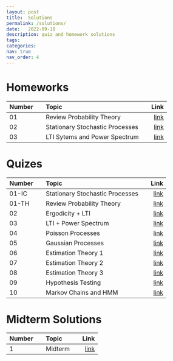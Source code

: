 ```yaml
---
layout: post
title:  Solutions
permalink: /solutions/
date:   2022-09-18
description: quiz and homework solutions
tags: 
categories: 
nav: true
nav_order: 4
---
```

# Homeworks

| Number | &nbsp; &nbsp; Topic                                                        | Link                                                                                     |
| :---- | :--------------------------------------------------------------------- | -----------------------------------------------------------------------------------------------------: |
| 01   | &nbsp; &nbsp; Review Probability Theory &nbsp; &nbsp; | <a href='/assets/pdf/homeworks/Stoch_Fall2022_HW1_Solution.pdf'>link</a> |
| 02   | &nbsp; &nbsp; Stationary Stochastic Processes &nbsp; &nbsp; | <a href='/assets/pdf/homeworks/Stoch_Fall2022_HW2_Solutions.pdf'>link</a> |
| 03   | &nbsp; &nbsp; LTI Sytems and Power Spectrum &nbsp; &nbsp; | <a href='/assets/pdf/homeworks/Stoch_Fall2022_HW3_Solutions.pdf'>link</a> |


# Quizes

| Number | &nbsp; &nbsp; Topic                                                        | Link                                                                                     |
| :---- | :--------------------------------------------------------------------- | -----------------------------------------------------------------------------------------------------: |
| 01-IC   | &nbsp; &nbsp; Stationary Stochastic Processes &nbsp; &nbsp; | <a href='/assets/pdf/solutions/Stoch_Fall2022_Quiz1-IC_Solutions.pdf'>link</a> |
| 01-TH   | &nbsp; &nbsp; Review Probability Theory &nbsp; &nbsp; | <a href='/assets/pdf/solutions/Stoch_Fall2022_Quiz1-TH_Solution.pdf'>link</a> |
| 02   | &nbsp; &nbsp; Ergodicity + LTI  &nbsp; &nbsp; | <a href='/assets/pdf/solutions/stoch_fall2022_Quiz2_solutions.pdf'>link</a> |
| 03   | &nbsp; &nbsp; LTI + Power Spectrum  &nbsp; &nbsp; | <a href='/assets/pdf/solutions/stoch_fall2022_Quiz3_solutions.pdf'>link</a> |
| 04   | &nbsp; &nbsp; Poisson Processes  &nbsp; &nbsp; | <a href='/assets/pdf/solutions/stoch-fall2022-Quiz4-poisson-solutions.pdf'>link</a> |
| 05   | &nbsp; &nbsp; Gaussian Processes  &nbsp; &nbsp; | <a href='/assets/pdf/solutions/Quiz-Gaussian-Sol.pdf'>link</a> |
| 06   | &nbsp; &nbsp; Estimation Theory 1  &nbsp; &nbsp; | <a href='/assets/pdf/solutions/Stoch_Fall2022_Quiz6_solutions.pdf'>link</a> |
| 07   | &nbsp; &nbsp; Estimation Theory 2 &nbsp; &nbsp; | <a href='/assets/pdf/solutions/Stoch_Fall2022_Quiz7_solutions.pdf'>link</a> |
| 08   | &nbsp; &nbsp; Estimation Theory 3  &nbsp; &nbsp; | <a href='/assets/pdf/solutions/Stoch_Fall2022_Quiz8_solutions.pdf'>link</a> |
| 09   | &nbsp; &nbsp; Hypothesis Testing  &nbsp; &nbsp; | <a href='/assets/pdf/solutions/Stoch_Fall2022_Quiz9_solutions.pdf'>link</a> |
| 10   | &nbsp; &nbsp; Markov Chains and HMM  &nbsp; &nbsp; | <a href='/assets/pdf/solutions/Stoch_Fall2022_Quiz10_solutions.pdf'>link</a> |

# Midterm Solutions

| Number | &nbsp; &nbsp; Topic                                                        | Link                                                                                     |
| :---- | :--------------------------------------------------------------------- | -----------------------------------------------------------------------------------------------------: |
| 1   | &nbsp; &nbsp; Midterm  &nbsp; &nbsp; | <a href='/assets/pdf/solutions/stoch-fall2022-midterm-sol.pdf'>link</a> |

